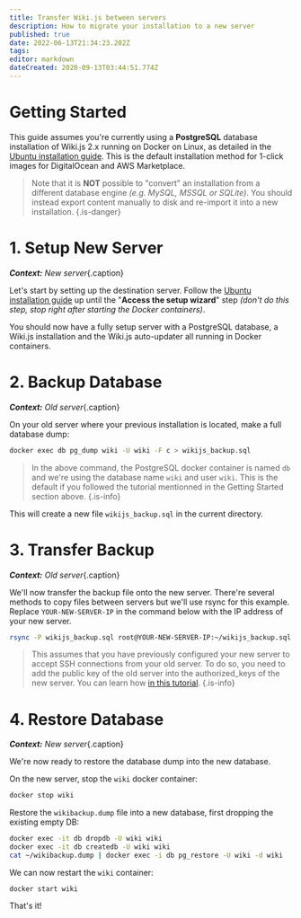 ```yaml
---
title: Transfer Wiki.js between servers
description: How to migrate your installation to a new server
published: true
date: 2022-06-13T21:34:23.202Z
tags: 
editor: markdown
dateCreated: 2020-09-13T03:44:51.774Z
---
```


# Getting Started

This guide assumes you're currently using a **PostgreSQL** database installation of Wiki.js 2.x running on Docker on Linux, as detailed in the [Ubuntu installation guide](/install/ubuntu). This is the default installation method for 1-click images for DigitalOcean and AWS Marketplace.

> Note that it is **NOT** possible to "convert" an installation from a different database engine *(e.g. MySQL, MSSQL or SQLite)*. You should instead export content manually to disk and re-import it into a new installation.
{.is-danger}

# 1. Setup New Server

***Context:** New server*{.caption}

Let's start by setting up the destination server. Follow the [Ubuntu installation guide](/install/ubuntu) up until the "**Access the setup wizard**" step *(don't do this step, stop right after starting the Docker containers)*.

You should now have a fully setup server with a PostgreSQL database, a Wiki.js installation and the Wiki.js auto-updater all running in Docker containers.

# 2. Backup Database

***Context:** Old server*{.caption}

On your old server where your previous installation is located, make a full database dump:
```bash
docker exec db pg_dump wiki -U wiki -F c > wikijs_backup.sql
```
> In the above command, the PostgreSQL docker container is named `db` and we're using the database name `wiki` and user `wiki`. This is the default if you followed the tutorial mentionned in the Getting Started section above.
{.is-info}

This will create a new file `wikijs_backup.sql` in the current directory.

# 3. Transfer Backup

***Context:** Old server*{.caption}

We'll now transfer the backup file onto the new server. There're several methods to copy files between servers but we'll use rsync for this example. Replace `YOUR-NEW-SERVER-IP` in the command below with the IP address of your new server.

```bash
rsync -P wikijs_backup.sql root@YOUR-NEW-SERVER-IP:~/wikijs_backup.sql
```

> This assumes that you have previously configured your new server to accept SSH connections from your old server. To do so, you need to add the public key of the old server into the authorized_keys of the new server. You can learn how [in this tutorial](https://www.digitalocean.com/community/tutorials/how-to-set-up-ssh-keys-on-ubuntu-22-04).
{.is-info}

# 4. Restore Database

***Context:** New server*{.caption}

We're now ready to restore the database dump into the new database.

On the new server, stop the `wiki` docker container:

```bash
docker stop wiki
```

Restore the `wikibackup.dump` file into a new database, first dropping the existing empty DB:
```bash
docker exec -it db dropdb -U wiki wiki
docker exec -it db createdb -U wiki wiki
cat ~/wikibackup.dump | docker exec -i db pg_restore -U wiki -d wiki
```

We can now restart the `wiki` container:
```
docker start wiki
```

That's it!
